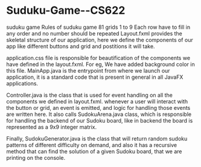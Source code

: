 # Suduku-Game--CS622
suduku game 
Rules of suduku game 
81 grids 1 to 9 
Each row have to fill in any order and no number should be repeated
Layout.fxml provides the skeletal structure of our application, here we define the components of our app like different buttons and grid and postitions it will take.

application.css file is responsible for beautification of the components we have defined in the layout.fxml.
For eg, We have added background color in this file.
MainApp.java is the entrypoint from where we launch our application, it is a standard code that is present in general in all JavaFX applications.

Controller.java is the class that is used for event handling on all the components we defined in layout.fxml. whenever a user will interact with the button or grid, an event is emitted, and logic for handling those events are written here. 
It also calls SudokuArena.java class, which is responsible for handling the backend of our Sudoku board, like in backend the board is represented as a 9x9 integer matrix.

Finally, SudokuGenerator.java is the class that will return random sudoku patterns of different difficulty on demand, and also it has a recursive method that can find the solution of a given Sudoku board, that we are printing on the console.
